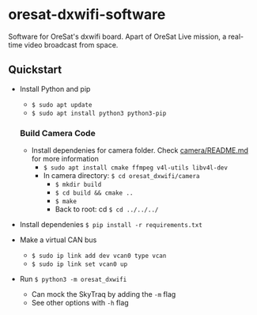 # oresat-dxwifi-software

Software for OreSat's dxwifi board. Apart of OreSat Live mission, a real-time
video broadcast from space.

## Quickstart

- Install Python and pip
  - `$ sudo apt update`
  - `$ sudo apt install python3 python3-pip`

  ### Build Camera Code
  - Install dependenies for camera folder. Check [camera/README.md](./oresat_dxwifi/camera/README.md) for more information
    - `$ sudo apt install cmake ffmpeg v4l-utils libv4l-dev`
    - In camera directory: `$ cd oresat_dxwifi/camera`
      - `$ mkdir build`
      - `$ cd build && cmake ..`
      - `$ make`
      - Back to root: cd `$ cd ../../../`

- Install dependenies `$ pip install -r requirements.txt`
- Make a virtual CAN bus
  - `$ sudo ip link add dev vcan0 type vcan`
  - `$ sudo ip link set vcan0 up`
- Run `$ python3 -m oresat_dxwifi`
  - Can mock the SkyTraq by adding the `-m` flag
  - See other options with `-h` flag
